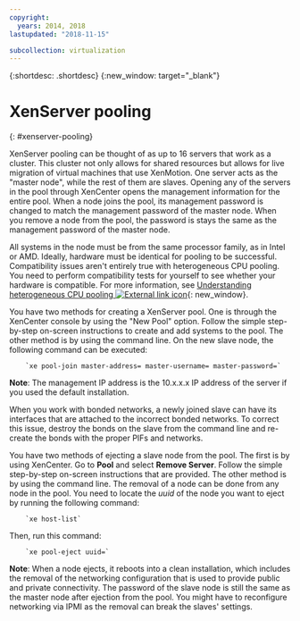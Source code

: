 ```yaml
---
copyright:
  years: 2014, 2018
lastupdated: "2018-11-15"

subcollection: virtualization
---
```


{:shortdesc: .shortdesc}
{:new_window: target="_blank"}

# XenServer pooling
{: #xenserver-pooling}

XenServer pooling can be thought of as up to 16 servers that work as a cluster. This cluster not only allows for shared resources but allows for live migration of virtual machines that use XenMotion. One server acts as the "master node", while the rest of them are slaves. Opening any of the servers in the pool through XenCenter opens the management information for the entire pool. When a node joins the pool, its management password is changed to match the management password of the master node. When you remove a node from the pool, the password is stays the same as the management password of the master node.

All systems in the node must be from the same processor family, as in Intel or AMD. Ideally, hardware must be identical for pooling to be successful. Compatibility issues aren't entirely true with heterogeneous CPU pooling. You need to perform compatibility tests for yourself to see whether your hardware is compatible. For more information, see [Understanding heterogeneous CPU pooling ![External link icon](../../icons/launch-glyph.svg "External link icon")](http://support.citrix.com/article/CTX127059){: new_window}.

You have two methods for creating a XenServer pool. One is through the XenCenter console by using the "New Pool" option. Follow the simple step-by-step on-screen instructions to create and add systems to the pool. The other method is by using the command line. On the new slave node, the following command can be executed:

        `xe pool-join master-address= master-username= master-password=`

**Note**: The management IP address is the 10.x.x.x IP address of the server if you used the default installation.

When you work with bonded networks, a newly joined slave can have its interfaces that are attached to the incorrect bonded networks. To correct this issue, destroy the bonds on the slave from the command line and re-create the bonds with the proper PIFs and networks.

You have two methods of ejecting a slave node from the pool. The first is by using XenCenter. Go to **Pool** and select **Remove Server**. Follow the simple step-by-step on-screen instructions that are provided. The other method is by using the command line. The removal of a node can be done from any node in the pool. You need to locate the _uuid_ of the node you want to eject by running the following command:

        `xe host-list`

Then, run this command:

        `xe pool-eject uuid=`

**Note**: When a node ejects, it reboots into a clean installation, which includes the removal of the networking configuration that is used to provide public and private connectivity. The password of the slave node is still the same as the master node after ejection from the pool. You might have to reconfigure networking via IPMI as the removal can break the slaves' settings.
